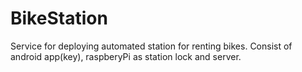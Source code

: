 BikeStation
===========

Service for deploying automated station for renting bikes. Consist of android app(key), raspberyPi as station lock and server.
